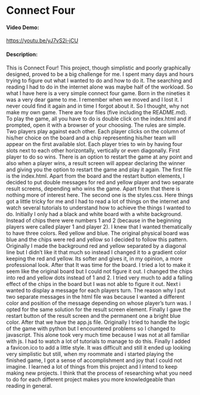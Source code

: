 # Connect Four
#### Video Demo:
https://youtu.be/yJ7vS2i-jCU
#### Description: 
This is Connect Four!
This project, though simplistic and poorly graphically designed, proved to be a big challenge for me. I spent many days and hours trying to figure out what I wanted to do and how to do it. The searching and reading I had to do in the internet alone was maybe half of the workload. 
So what I have here is a very simple connect four game.
 Born in the nineties it was a very dear game to me. I remember when we moved and I lost it. I never could find it again and in time I forgot about it. So I thought, why not make my own game.
There are four files (five including the README.md). To play the game, all you have to do is double click on the index.html and if prompted, open it with a browser of your choosing.
The rules are simple. Two players play against each other. Each player clicks on the column of his/her choice on the board and a chip representing his/her team will appear on the first available slot. Each player tries to win by having four slots next to each other horizontally, vertically or even diagonally.   First player to do so wins. There is an option to restart the game at any point and also when a player wins, a result screen will appear declaring the winner and giving you the option to restart the game and play it again.
The first file is the index.html. Apart from the board and the restart button elements, I decided to put double messages for red and yellow player and two separate result screens, depending who wins the game. Apart from that there is nothing more of interest here.
The second one is the styles.css. Here things got a little tricky for me and I had to read a lot of things on the internet and watch several tutorials to understand how to achieve the things I wanted to do. Initially I only had a black and white board with a white background. Instead of chips there were numbers 1 and 2 (because in the beginning players were called player 1 and player 2). I knew that I wanted thematically to have three colors. Red yellow and blue. The original physical board was blue and the chips were red and yellow so I decided to follow this pattern. 
Originally I made the background red and yellow separated by a diagonal line but I didn’t like it that much so instead I changed it to a gradient color keeping the red and yellow. Its softer and gives it, in my opinion, a more professional look. 
After that It was time for the board. I tried a lot to make it seem like the original board but I could not figure it out. 
I changed the chips into red and yellow dots instead of 1 and 2. I tried very much to add a falling effect of the chips in the board but I was not able to figure it out.
Next i wanted to display a message for each players turn. The reason why I put two separate messages in the html file was because I wanted a different color and position of the message depending on whose player’s turn was.
I opted for the same solution for the result screen element.
Finally I gave the restart button of the result screen and the permanent one a bright blue color.
After that we have the app.js file. Originally I tried to handle the logic of the game with python but I encountered problems so I changed to javascript. This alone took very much time because I was not at all familiar with js. I had to watch a lot of tutorials to manage to do this.
Finally I added a favicon.ico to add a little style.
It was difficult and still it ended up looking very simplistic but still, when my roommate and i started playing the finished game, I got a sense of accomplishment and joy that I could not imagine. I learned a lot of things from this project and I intend to keep making new projects. I think that the process of researching what you need to do for each different project makes you more knowledgeable than reading in general.
